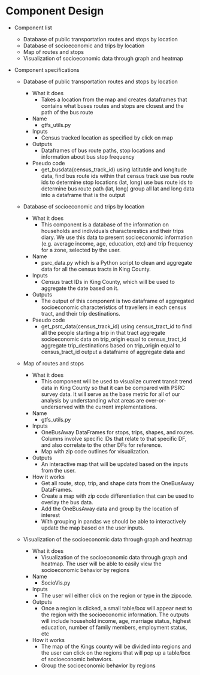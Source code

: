 # Component Design

* Component list
  - Database of public transportation routes and stops by location
  - Database of socioeconomic and trips by location
  - Map of routes and stops
  - Visualization of socioeconomic data through graph and heatmap

* Component specifications
  - Database of public transportation routes and stops by location
    - What it does
       - Takes a location from the map and creates dataframes that contains what buses routes and stops
         are closest and the path of the bus route
    - Name
       - gtfs_utils.py
    - Inputs
       - Census tracked location as specified by click on map
    - Outputs
       - Dataframes of bus route paths, stop locations and information about bus stop frequency
    - Pseudo code
       - get_busdata(census_track_id)
         using latitutde and longitude data, find bus route ids within that census track
         use bus route ids to determine stop locations (lat, long)
         use bus route ids to determine bus route path (lat, long)
         group all lat and long data into a dataframe that is the output


  - Database of socioeconomic and trips by location
    - What it does
        - This component is a database of the information on households and individuals characterestics and their trips diary. We use this data to present socioeconomic information (e.g. average income, age, education, etc) and trip frequency for a zone, selected by the user.
    - Name
        - psrc_data.py which is a Python script to clean and aggregate data for all the census tracts in King County.
    - Inputs
        - Census tract IDs in King County, which will be used to aggregate the date based on it.
    - Outputs
        - The output of this component is two dataframe of aggregated socioeconomic characteristics of travellers in each census tract, and their trip destinations.
    - Pseudo code
	    - get_psrc_data(census_track_id)
		  using census_tract_id to find all the people starting a trip in that tract
		  aggregate socioeconomic data on trip_origin equal to census_tract_id
		  aggregate trip_destinations based on trip_origin equal to census_tract_id
          output a dataframe of aggregate data and 		  
		  
		  
	
	
  - Map of routes and stops
    - What it does
      - This component will be used to visualize current transit trend data in King
      County so that it can be compared with PSRC survey data.
      It will serve as the base metric for all of our analysis by understanding what
      areas are over-or-underserved with the current implementations.
    - Name
      - gtfs_utils.py
    - Inputs
      - OneBusAway DataFrames for stops, trips, shapes, and routes. Columns involve
      specific IDs that relate to that specific DF, and also correlate to the other
      DFs for reference.
      - Map with zip code outlines for visualization.
    - Outputs
      - An interactive map that will be updated based on the inputs from the user.
    - How it works
      - Get all route, stop, trip, and shape data from the OneBusAway DataFrames.
      - Create a map with zip code differentiation that can be used to overlay the
      bus data.
      - Add the OneBusAway data and group by the location of interest
      - With grouping in pandas we should be able to interactively update the map
      based on the user inputs.

  - Visualization of the socioeconomic data through graph and heatmap
    - What it does
      - Visualization of the socioeconomic data through graph and heatmap. The user will be able to easily view the socioeconomic behavior by regions
    - Name
      - SocioVis.py
    - Inputs
      - The user will either click on the region or type in the zipcode. 
    - Outputs
      - Once a region is clicked, a small table/box will appear next to the region with the socioeconomic information. The outputs will include household income, age, marriage status, highest education, number of family members, employment status, etc
    - How it works
      - The map of the Kings county will be divided into regions and the user can click on the regions that will pop up a table/box of socioeconomic behaviors. 
      - Group the socioeconomic behavior by regions
